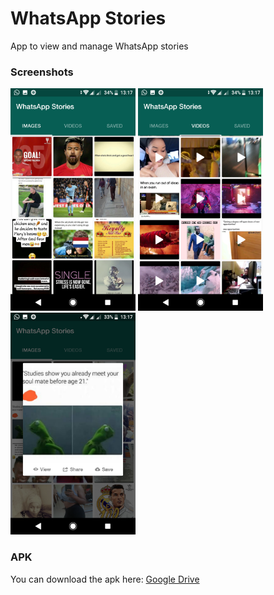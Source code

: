  # WhatsApp Stories

App to view and manage WhatsApp stories

### Screenshots
<img src="screenshots/one.png" width="200">    <img src="screenshots/two.png" width="200">
<img src="screenshots/three.png" width="200">

### APK
You can download the apk here: [Google Drive](https://drive.google.com/open?id=1fpg7KJgVFvW6Qdc9GVBOV95iynRgts_k)
